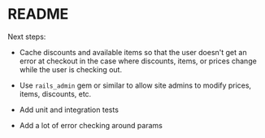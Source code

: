 # README

Next steps:

* Cache discounts and available items so that the user doesn't get an error at checkout in the case where discounts, items, or prices change while the user is checking out.

* Use `rails_admin` gem or similar to allow site admins to modify prices, items, discounts, etc.

* Add unit and integration tests

* Add a lot of error checking around params